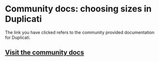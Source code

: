 # Community docs: choosing sizes in Duplicati

The link you have clicked refers to the community provided documentation for Duplicati.

## [Visit the community docs](https://prev-docs.duplicati.com/en/latest/appendix-c-choosing-sizes-in-duplicati/)
